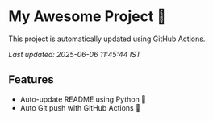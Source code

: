 # My Awesome Project 🚀

This project is automatically updated using GitHub Actions.

_Last updated: 2025-06-06 11:45:44 IST_

## Features
- Auto-update README using Python 🐍
- Auto Git push with GitHub Actions 🤖
